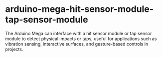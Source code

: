 # arduino-mega-hit-sensor-module-tap-sensor-module
The Arduino Mega can interface with a hit sensor module or tap sensor module to detect physical impacts or taps, useful for applications such as vibration sensing, interactive surfaces, and gesture-based controls in projects.
